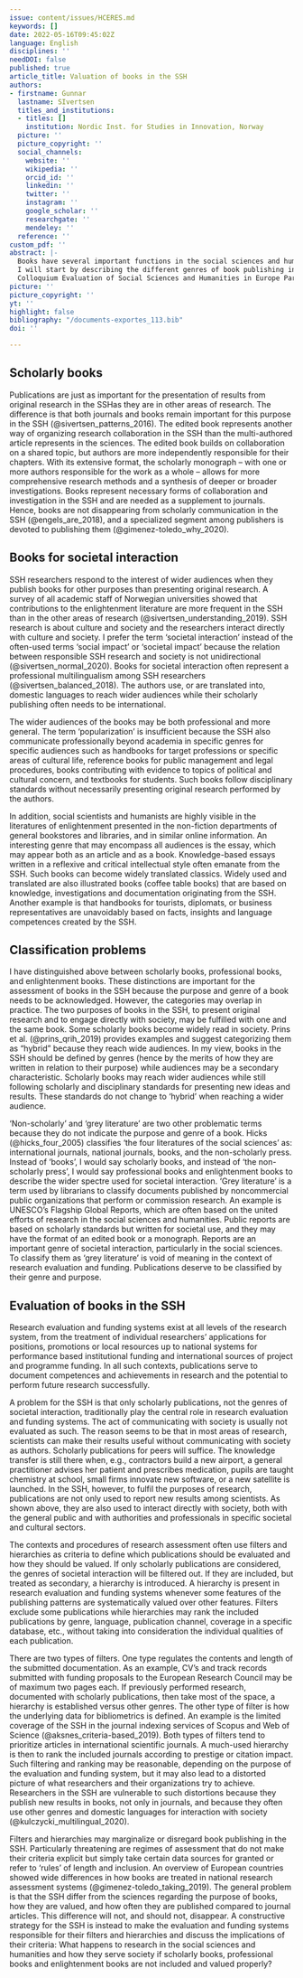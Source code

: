 ```yaml
---
issue: content/issues/HCERES.md
keywords: []
date: 2022-05-16T09:45:02Z
language: English
disciplines: ''
needDOI: false
published: true
article_title: Valuation of books in the SSH
authors:
- firstname: Gunnar
  lastname: SIvertsen
  titles_and_institutions:
  - titles: []
    institution: Nordic Inst. for Studies in Innovation, Norway
  picture: ''
  picture_copyright: ''
  social_channels:
    website: ''
    wikipedia: ''
    orcid_id: ''
    linkedin: ''
    twitter: ''
    instagram: ''
    google_scholar: ''
    researchgate: ''
    mendeley: ''
  reference: ''
custom_pdf: ''
abstract: |-
  Books have several important functions in the social sciences and humanities. Monographs and edited books allow for presenting original research based on methodologies or forms of collaboration that the format of the journal article does not serve as appropriately. Books are also used to engage directly with society, both for professional communication with specific audiences and for enlightenment and discussions in interaction with more general audiences.
  I will start by describing the different genres of book publishing in the SSH in more detail and then return to the possible problems with classifications and criteria that may arise whenever the authors of books in the SSH are exposed to research assessment.
  Colloquium Evaluation of Social Sciences and Humanities in Europe Paris IAS, 16-17 May 2022 - Session 1 "Books in SSH research" - The Evaluation of books
picture: ''
picture_copyright: ''
yt: ''
highlight: false
bibliography: "/documents-exportes_113.bib"
doi: ''

---
```

## Scholarly books

Publications are just as important for the presentation of results from original research in the SSHas they are in other areas of research. The difference is that both journals and books remain important for this purpose in the SSH (@sivertsen_patterns_2016). The edited book represents another way of organizing research collaboration in the SSH than the multi-authored article represents in the sciences. The edited book builds on collaboration on a shared topic, but authors are more independently responsible for their chapters. With its extensive format, the scholarly monograph – with one or more authors responsible for the work as a whole – allows for more comprehensive research methods and a synthesis of deeper or broader investigations. Books represent necessary forms of collaboration and investigation in the SSH and are needed as a supplement to journals. Hence, books are not disappearing from scholarly communication in the SSH (@engels_are_2018), and a specialized segment among publishers is devoted to publishing them (@gimenez-toledo_why_2020).

## Books for societal interaction

SSH researchers respond to the interest of wider audiences when they publish books for other purposes than presenting original research. A survey of all academic staff of Norwegian universities showed that contributions to the enlightenment literature are more frequent in the SSH than in the other areas of research (@sivertsen_understanding_2019). SSH research is about culture and society and the researchers interact directly with culture and society. I prefer the term ‘societal interaction’ instead of the often-used terms ‘social impact’ or ‘societal impact’ because the relation between responsible SSH research and society is not unidirectional (@sivertsen_normal_2020). Books for societal interaction often represent a professional multilingualism among SSH researchers (@sivertsen_balanced_2018). The authors use, or are translated into, domestic languages to reach wider audiences while their scholarly publishing often needs to be international.

The wider audiences of the books may be both professional and more general. The term ‘popularization’ is insufficient because the SSH also communicate professionally beyond academia in specific genres for specific audiences such as handbooks for target professions or specific areas of cultural life, reference books for public management and legal procedures, books contributing with evidence to topics of political and cultural concern, and textbooks for students. Such books follow disciplinary standards without necessarily presenting original research performed by the authors.

In addition, social scientists and humanists are highly visible in the literatures of enlightenment presented in the non-fiction departments of general bookstores and libraries, and in similar online information. An interesting genre that may encompass all audiences is the essay, which may appear both as an article and as a book. Knowledge-based essays written in a reflexive and critical intellectual style often emanate from the SSH. Such books can become widely translated classics. Widely used and translated are also illustrated books (coffee table books) that are based on knowledge, investigations and documentation originating from the SSH. Another example is that handbooks for tourists, diplomats, or business representatives are unavoidably based on facts, insights and language competences created by the SSH.

## Classification problems

I have distinguished above between scholarly books, professional books, and enlightenment books. These distinctions are important for the assessment of books in the SSH because the purpose and genre of a book needs to be acknowledged. However, the categories may overlap in practice. The two purposes of books in the SSH, to present original research and to engage directly with society, may be fulfilled with one and the same book. Some scholarly books become widely read in society. Prins et al. (@prins_qrih_2019) provides examples and suggest categorizing them as “hybrid” because they reach wide audiences. In my view, books in the SSH should be defined by genres (hence by the merits of how they are written in relation to their purpose) while audiences may be a secondary characteristic. Scholarly books may reach wider audiences while still following scholarly and disciplinary standards for presenting new ideas and results. These standards do not change to ‘hybrid’ when reaching a wider audience.

‘Non-scholarly’ and ‘grey literature’ are two other problematic terms because they do not indicate the purpose and genre of a book. Hicks (@hicks_four_2005) classifies ‘the four literatures of the social sciences’ as: international journals, national journals, books, and the non-scholarly press. Instead of ‘books’, I would say scholarly books, and instead of ‘the non-scholarly press’, I would say professional books and enlightenment books to describe the wider spectre used for societal interaction. ‘Grey literature’ is a term used by librarians to classify documents published by noncommercial public organizations that perform or commission research. An example is UNESCO’s Flagship Global Reports, which are often based on the united efforts of research in the social sciences and humanities. Public reports are based on scholarly standards but written for societal use, and they may have the format of an edited book or a monograph. Reports are an important genre of societal interaction, particularly in the social sciences. To classify them as ‘grey literature’ is void of meaning in the context of research evaluation and funding. Publications deserve to be classified by their genre and purpose.

## Evaluation of books in the SSH

Research evaluation and funding systems exist at all levels of the research system, from the treatment of individual researchers’ applications for positions, promotions or local resources up to national systems for performance based institutional funding and international sources of project and programme funding. In all such contexts, publications serve to document competences and achievements in research and the potential to perform future research successfully.

A problem for the SSH is that only scholarly publications, not the genres of societal interaction, traditionally play the central role in research evaluation and funding systems. The act of communicating with society is usually not evaluated as such. The reason seems to be that in most areas of research, scientists can make their results useful without communicating with society as authors. Scholarly publications for peers will suffice. The knowledge transfer is still there when, e.g., contractors build a new airport, a general practitioner advises her patient and prescribes medication, pupils are taught chemistry at school, small firms innovate new software, or a new satellite is launched. In the SSH, however, to fulfil the purposes of research, publications are not only used to report new results among scientists. As shown above, they are also used to interact directly with society, both with the general public and with authorities and professionals in specific societal and cultural sectors.

The contexts and procedures of research assessment often use filters and hierarchies as criteria to define which publications should be evaluated and how they should be valued. If only scholarly publications are considered, the genres of societal interaction will be filtered out. If they are included, but treated as secondary, a hierarchy is introduced. A hierarchy is present in research evaluation and funding systems whenever some features of the publishing patterns are systematically valued over other features. Filters exclude some publications while hierarchies may rank the included publications by genre, language, publication channel, coverage in a specific database, etc., without taking into consideration the individual qualities of each publication.

There are two types of filters. One type regulates the contents and length of the submitted documentation. As an example, CV’s and track records submitted with funding proposals to the European Research Council may be of maximum two pages each. If previously performed research, documented with scholarly publications, then take most of the space, a hierarchy is established versus other genres. The other type of filter is how the underlying data for bibliometrics is defined. An example is the limited coverage of the SSH in the journal indexing services of Scopus and Web of Science (@aksnes_criteria-based_2019). Both types of filters tend to prioritize articles in international scientific journals. A much-used hierarchy is then to rank the included journals according to prestige or citation impact. Such filtering and ranking may be reasonable, depending on the purpose of the evaluation and funding system, but it may also lead to a distorted picture of what researchers and their organizations try to achieve. Researchers in the SSH are vulnerable to such distortions because they publish new results in books, not only in journals, and because they often use other genres and domestic languages for interaction with society (@kulczycki_multilingual_2020).

Filters and hierarchies may marginalize or disregard book publishing in the SSH. Particularly threatening are regimes of assessment that do not make their criteria explicit but simply take certain data sources for granted or refer to ‘rules’ of length and inclusion. An overview of European countries showed wide differences in how books are treated in national research assessment systems (@gimenez-toledo_taking_2019). The general problem is that the SSH differ from the sciences regarding the purpose of books, how they are valued, and how often they are published compared to journal articles. This difference will not, and should not, disappear. A constructive strategy for the SSH is instead to make the evaluation and funding systems responsible for their filters and hierarchies and discuss the implications of their criteria: What happens to research in the social sciences and humanities and how they serve society if scholarly books, professional books and enlightenment books are not included and valued properly?